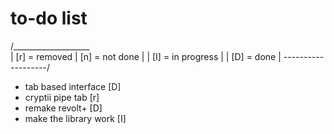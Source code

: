 # to-do list

/___________________\
| [r] = removed
| [n] = not done    |
| [I] = in progress |
| [D] = done        |
\-------------------/

- tab based interface [D]
- cryptii pipe tab [r]
- remake revolt+ [D]
- make the library work [I]